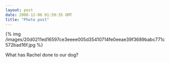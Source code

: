 ```yaml
---
layout: post
date: 2008-12-06 01:59:35 GMT
title: "Photo post"
---
```

{% img /images/20d0211ed16597ce3eeee005d35410714fe0eeae39f3689babc771c572bad16f.jpg %}

What has Rachel done to our dog?